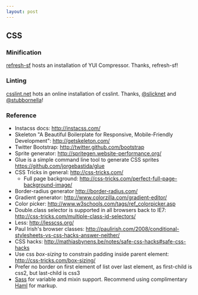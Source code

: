 ```yaml
---
layout: post
---
```


## CSS

### Minification

[refresh-sf](http://refresh-sf.com/yui) hosts an installation of YUI Compressor. Thanks, refresh-sf!

### Linting

[csslint.net](http://csslint.net/) hots an online installation of csslint. Thanks, [@slicknet](http://twitter.com/slicknet/) and [@stubbornella](http://twitter.com/stubbornella)!

### Reference

* Instacss docs: http://instacss.com/
* Skeleton "A Beautiful Boilerplate for Responsive, Mobile-Friendly Development": http://getskeleton.com/
* Twitter Bootstrap: http://twitter.github.com/bootstrap
* Sprite generator: http://spritegen.website-performance.org/
* Glue is a simple command line tool to generate CSS sprites https://github.com/jorgebastida/glue
* CSS Tricks in general: http://css-tricks.com/
  * Full page background: http://css-tricks.com/perfect-full-page-background-image/
* Border-radius generator http://border-radius.com/
* Gradient generator: http://www.colorzilla.com/gradient-editor/
* Color picker: http://www.w3schools.com/tags/ref_colorpicker.asp
* Double.class selector is supported in all browsers back to IE7: http://css-tricks.com/multiple-class-id-selectors/
* Less: http://lesscss.org/
* Paul Irish's browser classes: http://paulirish.com/2008/conditional-stylesheets-vs-css-hacks-answer-neither/
* CSS hacks: http://mathiasbynens.be/notes/safe-css-hacks#safe-css-hacks
* Use css _box-sizing_ to constrain padding inside parent element: http://css-tricks.com/box-sizing/
* Prefer no border on first element of list over last element, as first-child is css2, but last-child is css3
* [Sass](http://sass-lang.com/) for variable and mixin support. Recommend using complimentary [Haml](http://haml-lang.com/) for markup.
